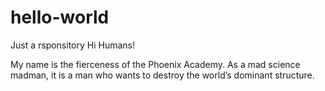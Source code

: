 # hello-world
Just a rsponsitory
Hi Humans!

My name is the fierceness of the Phoenix Academy.
As a mad science madman, it is a man who wants to destroy the world’s dominant structure.
